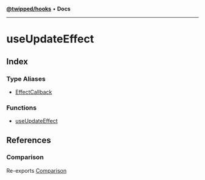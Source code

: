 [**@twipped/hooks**](../README.md) • **Docs**

***

# useUpdateEffect

## Index

### Type Aliases

- [EffectCallback](type-aliases/EffectCallback.md)

### Functions

- [useUpdateEffect](functions/useUpdateEffect.md)

## References

### Comparison

Re-exports [Comparison](../useAsyncEffect/type-aliases/Comparison.md)
